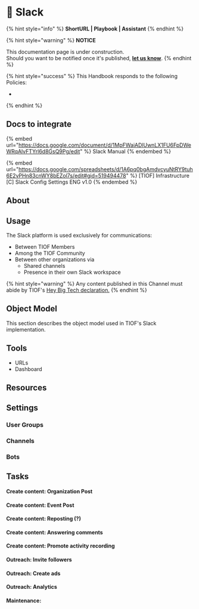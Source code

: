 # 🚧 Slack

{% hint style="info" %}
**ShortURL | Playbook | Assistant**
{% endhint %}

{% hint style="warning" %}
**NOTICE**

This documentation page is under construction.\
Should you want to be notified once it's published, [**let us know**](https://tiof.click/TIOFTarianUpdatesService).
{% endhint %}

{% hint style="success" %}
This Handbook responds to the following Policies:

*
{% endhint %}

## Docs to integrate

{% embed url="https://docs.google.com/document/d/1MpFWaiADlUwnLX1FU6FpDWeWRqAlvFTYrl6d8GsQ9Pg/edit" %}
Slack Manual
{% endembed %}

{% embed url="https://docs.google.com/spreadsheets/d/1A6pq0bgAmdvcyuNtRY9tuh6E2vPHn83cnWY8bEZol7s/edit#gid=519494478" %}
\[TIOF] Infrastructure \[C] Slack Config Settings ENG v1.0
{% endembed %}

## About



## Usage

The Slack platform is used exclusively for communications:

* Between TIOF Members
* Among the TIOF Community
* Between other organizations via
  * Shared channels
  * Presence in their own Slack workspace

{% hint style="warning" %}
Any content published in this Channel must abide by TIOF's [Hey Big Tech declaration.](https://tiof.click/HeyBigTech)
{% endhint %}

## Object Model <a href="#object-model" id="object-model"></a>

This section describes the object model used in TIOF's Slack implementation.

## Tools

* URLs
* Dashboard

## Resources





## Settings



### User Groups

### Channels



### Bots



## Tasks



#### Create content: Organization Post



#### Create content: Event Post



#### Create content: Reposting (?)





#### Create content: Answering comments





#### Create content: Promote activity recording





#### Outreach: Invite followers



#### Outreach: Create ads



#### Outreach: Analytics







#### Maintenance:









###







